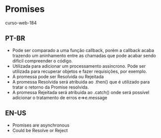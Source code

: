 # Promises
curso-web-184

## PT-BR
- Pode ser comparado a uma função callback, porém a callback acaba trazendo um aninhamento entre as chamadas que pode acabar sendo difícil compreender o código.
- Utilizada para adicionar um processamento assíncrono. Pode ser utilizada para recuperar objetos e fazer requisições, por exemplo.
- A promessa pode ser Resolvida ou Rejeitada
- A promessa Resolvida será atribuida ao .then() que é utilizado para tratar o retorno da Promise resolvida.
- A promessa Rejeitada será atribuida ao .catch() onde será possível adicionar o tratamento de erros e=>e.message

## EN-US
- Promises are asynchronous 
- Could be Resolve or Reject
